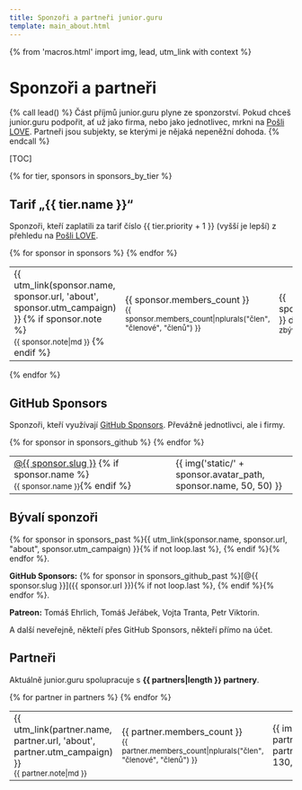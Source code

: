 ```yaml
---
title: Sponzoři a partneři junior.guru
template: main_about.html
---
```


{% from 'macros.html' import img, lead, utm_link with context %}

# Sponzoři a partneři

{% call lead() %}
Část příjmů junior.guru plyne ze sponzorství. Pokud chceš junior.guru podpořit, ať už jako firma, nebo jako jednotlivec, mrkni na [Pošli LOVE](../love.jinja). Partneři jsou subjekty, se kterými je nějaká nepeněžní dohoda.
{% endcall %}

[TOC]

{% for tier, sponsors in sponsors_by_tier %}
## Tarif „{{ tier.name }}“

Sponzoři, kteří zaplatili za tarif číslo {{ tier.priority + 1 }} (vyšší je lepší) z přehledu na [Pošli LOVE](../love.jinja).

<div class="table-responsive"><table class="table align-middle">
  {% for sponsor in sponsors %}
    <tr>
      <td>
        {{ utm_link(sponsor.name, sponsor.url, 'about', sponsor.utm_campaign) }}
        {% if sponsor.note %}
        <br><small>{{ sponsor.note|md }}</small>
        {% endif %}
      </td>
      <td style="width: 5rem">
        {{ sponsor.members_count }}<br>
        <small>{{ sponsor.members_count|nplurals("člen", "členové", "členů") }}</small>
      </td>
      <td style="width: 5rem">
        <span {% if sponsor.days_until_renew() < 30 %}
        class="problem-very-soon"
      {% elif sponsor.days_until_renew() < 60 %}
        class="problem-soon"
      {%- endif %}>
          {{ sponsor.days_until_renew() }} dní<br>
          <small>zbývá</small>
        </span>
      </td>
      <td style="width: 200px">
        {{ img('static/' + sponsor.logo_path, sponsor.name, 130, 60) }}
      </td>
    </tr>
  {% endfor %}
</table></div>
{% endfor %}

## GitHub Sponsors

Sponzoři, kteří využívají [GitHub Sponsors](https://github.com/sponsors/honzajavorek/). Převážně jednotlivci, ale i firmy.

<div class="table-responsive"><table class="table">
  {% for sponsor in sponsors_github %}
    <tr>
      <td>
        <a href="{{ sponsor.url }}" target="_blank" rel="noopener">@{{ sponsor.slug }}</a>
        {% if sponsor.name %}<br><small>{{ sponsor.name }}</small>{% endif %}
      </td>
      <td style="width: 200px">
        {{ img('static/' + sponsor.avatar_path, sponsor.name, 50, 50) }}
      </td>
    </tr>
  {% endfor %}
</table></div>

## Bývalí sponzoři

{% for sponsor in sponsors_past %}{{ utm_link(sponsor.name, sponsor.url, "about", sponsor.utm_campaign) }}{% if not loop.last %}, {% endif %}{% endfor %}.

**GitHub Sponsors:** {% for sponsor in sponsors_github_past %}[@{{ sponsor.slug }}]({{ sponsor.url }}){% if not loop.last %}, {% endif %}{% endfor %}.

**Patreon:** Tomáš Ehrlich, Tomáš Jeřábek, Vojta Tranta, Petr Viktorin.

A další neveřejně, někteří přes GitHub Sponsors, někteří přímo na účet.

## Partneři

Aktuálně junior.guru spolupracuje s **{{ partners|length }} partnery**.

<div class="table-responsive"><table class="table align-middle">
  {% for partner in partners %}
    <tr>
      <td>
        {{ utm_link(partner.name, partner.url, 'about', partner.utm_campaign) }}
        <br><small>{{ partner.note|md }}</small>
      </td>
      <td style="width: 5rem">
        {{ partner.members_count }}<br>
        <small>{{ partner.members_count|nplurals("člen", "členové", "členů") }}</small>
      </td>
      <td style="width: 200px">
        {{ img('static/' + partner.logo_path, partner.name, 130, 60) }}
      </td>
    </tr>
  {% endfor %}
</table></div>
